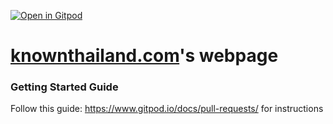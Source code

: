 [![Open in Gitpod](https://gitpod.io/button/open-in-gitpod.svg)](https://gitpod.io/#https://github.com/knownastheway/knownthailand.com)


# [knownthailand.com](https://knownthailand.com)'s webpage

### Getting Started Guide

Follow this guide: https://www.gitpod.io/docs/pull-requests/ for instructions
